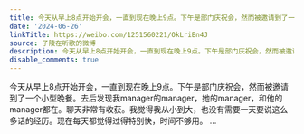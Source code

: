 ```yaml
---
title: 今天从早上8点开始开会，一直到现在晚上9点。下午是部门庆祝会，然而被邀请到了一个小型晚餐。去后发现我manager的manager，她的manager，和他的manager都在。聊...
date: '2024-06-26'
linkTitle: https://weibo.com/1251560221/OkLriBn4J
source: 子陵在听歌的微博
description: 今天从早上8点开始开会，一直到现在晚上9点。下午是部门庆祝会，然而被邀请到了一个小型晚餐。去后发现我manager的manager，她的manager，和他的manager都在。聊天非常有收获。我觉得我从小到大，也没有需要一天要说这么多话的经历。现在每天都觉得过得特别快，时间不够用。  ...
disable_comments: true
---
```

今天从早上8点开始开会，一直到现在晚上9点。下午是部门庆祝会，然而被邀请到了一个小型晚餐。去后发现我manager的manager，她的manager，和他的manager都在。聊天非常有收获。我觉得我从小到大，也没有需要一天要说这么多话的经历。现在每天都觉得过得特别快，时间不够用。  ...